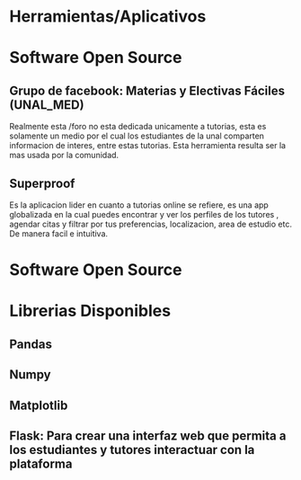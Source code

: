 # Herramientas/Aplicativos

# Software Open Source

##

## Grupo de facebook: Materias y Electivas Fáciles (UNAL_MED)
Realmente esta /foro no esta dedicada unicamente a tutorias, esta es solamente un medio por el cual los estudiantes de la unal 
comparten informacion de interes, entre estas tutorias.
Esta herramienta resulta ser la mas usada por la comunidad.

## Superproof
Es la aplicacion lider en cuanto a tutorias online se refiere, es una app globalizada en la cual puedes encontrar y ver los perfiles de los tutores , agendar citas y filtrar por tus preferencias, localizacion, area de estudio etc. De manera facil e intuitiva. 

# Software Open Source

##
##
##

# Librerias Disponibles

## Pandas

## Numpy

## Matplotlib

## Flask: Para crear una interfaz web que permita a los estudiantes y tutores interactuar con la plataforma

## 